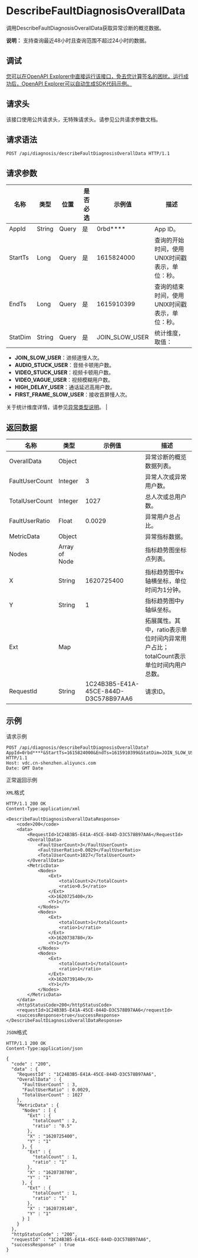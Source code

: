# DescribeFaultDiagnosisOverallData

调用DescribeFaultDiagnosisOverallData获取异常诊断的概览数据。

**说明：** 支持查询最近48小时且查询范围不超过24小时的数据。

## 调试

[您可以在OpenAPI Explorer中直接运行该接口，免去您计算签名的困扰。运行成功后，OpenAPI Explorer可以自动生成SDK代码示例。](https://api.aliyun.com/#product=vdc&api=DescribeFaultDiagnosisOverallData&type=ROA&version=2020-12-14)

## 请求头

该接口使用公共请求头，无特殊请求头。请参见公共请求参数文档。

## 请求语法

```
POST /api/diagnosis/describeFaultDiagnosisOverallData HTTP/1.1
```

## 请求参数

|名称|类型|位置|是否必选|示例值|描述|
|--|--|--|----|---|--|
|AppId|String|Query|是|0rbd\*\*\*\*|App ID。 |
|StartTs|Long|Query|是|1615824000|查询的开始时间，使用UNIX时间戳表示，单位：秒。 |
|EndTs|Long|Query|是|1615910399|查询的结束时间，使用UNIX时间戳表示，单位：秒。 |
|StatDim|String|Query|是|JOIN\_SLOW\_USER|统计维度，取值：

 -   **JOIN\_SLOW\_USER**：进频道慢人次。
-   **AUDIO\_STUCK\_USER**：音频卡顿用户数。
-   **VIDEO\_STUCK\_USER**：视频卡顿用户数。
-   **VIDEO\_VAGUE\_USER**：视频模糊用户数。
-   **HIGH\_DELAY\_USER**：通话延迟高用户数。
-   **FIRST\_FRAME\_SLOW\_USER**：接收首屏慢人次。

 关于统计维度详情，请参见[异常类型说明](~~217966~~)。 |

## 返回数据

|名称|类型|示例值|描述|
|--|--|---|--|
|OverallData|Object| |异常诊断的概览数据列表。 |
|FaultUserCount|Integer|3|异常人次或异常用户数。 |
|TotalUserCount|Integer|1027|总人次或总用户数。 |
|FaultUserRatio|Float|0.0029|异常用户总占比。 |
|MetricData|Object| |异常指标数据。 |
|Nodes|Array of Node| |指标趋势图坐标点列表。 |
|X|String|1620725400|指标趋势图中x轴横坐标，单位时间为1分钟。 |
|Y|String|1|指标趋势图中y轴纵坐标。 |
|Ext|Map| |拓展属性。其中，ratio表示单位时间内异常用户占比；totalCount表示单位时间内用户总数。 |
|RequestId|String|1C24B3B5-E41A-45CE-844D-D3C578B97AA6|请求ID。 |

## 示例

请求示例

```
POST /api/diagnosis/describeFaultDiagnosisOverallData?AppId=0rbd****&StartTs=1615824000&EndTs=1615910399&StatDim=JOIN_SLOW_USER HTTP/1.1
Host: vdc.cn-shenzhen.aliyuncs.com 
Date: GMT Date
```

正常返回示例

`XML`格式

```
HTTP/1.1 200 OK
Content-Type:application/xml

<DescribeFaultDiagnosisOverallDataResponse>
    <code>200</code>
    <data>
        <RequestId>1C24B3B5-E41A-45CE-844D-D3C578B97AA6</RequestId>
        <OverallData>
            <FaultUserCount>3</FaultUserCount>
            <FaultUserRatio>0.0029</FaultUserRatio>
            <TotalUserCount>1027</TotalUserCount>
        </OverallData>
        <MetricData>
            <Nodes>
                <Ext>
                    <totalCount>2</totalCount>
                    <ratio>0.5</ratio>
                </Ext>
                <X>1620725400</X>
                <Y>1</Y>
            </Nodes>
            <Nodes>
                <Ext>
                    <totalCount>1</totalCount>
                    <ratio>1</ratio>
                </Ext>
                <X>1620738780</X>
                <Y>1</Y>
            </Nodes>
            <Nodes>
                <Ext>
                    <totalCount>1</totalCount>
                    <ratio>1</ratio>
                </Ext>
                <X>1620739140</X>
                <Y>1</Y>
            </Nodes>
        </MetricData>
    </data>
    <httpStatusCode>200</httpStatusCode>
    <requestId>1C24B3B5-E41A-45CE-844D-D3C578B97AA6</requestId>
    <successResponse>true</successResponse>
</DescribeFaultDiagnosisOverallDataResponse>
```

`JSON`格式

```
HTTP/1.1 200 OK
Content-Type:application/json

{
  "code" : "200",
  "data" : {
    "RequestId" : "1C24B3B5-E41A-45CE-844D-D3C578B97AA6",
    "OverallData" : {
      "FaultUserCount" : 3,
      "FaultUserRatio" : 0.0029,
      "TotalUserCount" : 1027
    },
    "MetricData" : {
      "Nodes" : [ {
        "Ext" : {
          "totalCount" : 2,
          "ratio" : "0.5"
        },
        "X" : "1620725400",
        "Y" : "1"
      }, {
        "Ext" : {
          "totalCount" : 1,
          "ratio" : "1"
        },
        "X" : "1620738780",
        "Y" : "1"
      }, {
        "Ext" : {
          "totalCount" : 1,
          "ratio" : "1"
        },
        "X" : "1620739140",
        "Y" : "1"
      } ]
    }
  },
  "httpStatusCode" : "200",
  "requestId" : "1C24B3B5-E41A-45CE-844D-D3C578B97AA6",
  "successResponse" : true
}
```

